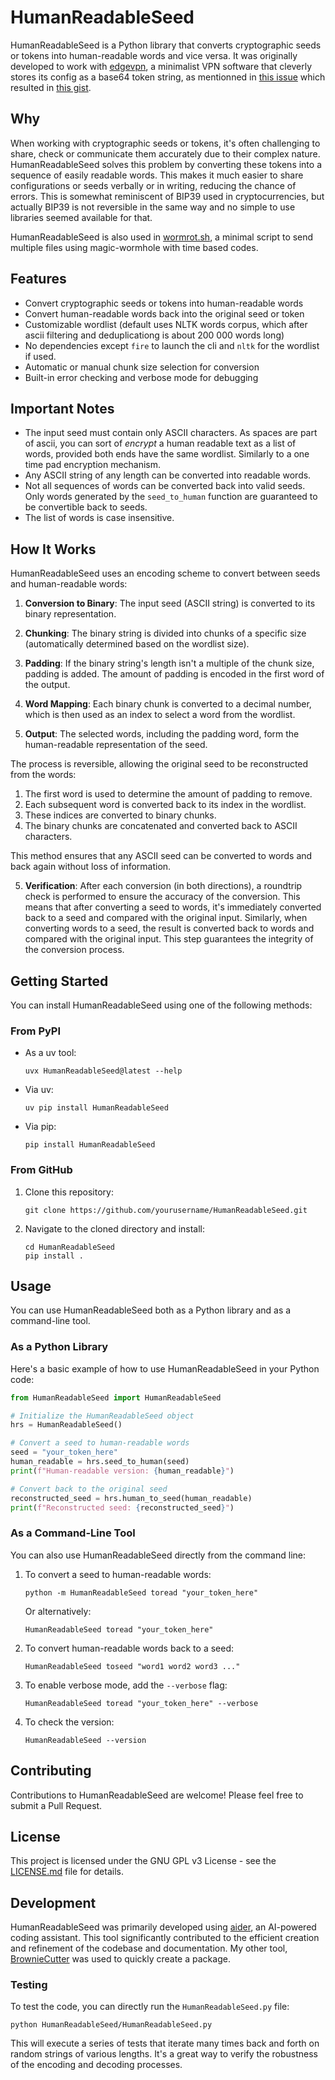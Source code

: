 # HumanReadableSeed

HumanReadableSeed is a Python library that converts cryptographic seeds or tokens into human-readable words and vice versa. It was originally developed to work with [edgevpn](https://github.com/mudler/edgevpn/), a minimalist VPN software that cleverly stores its config as a base64 token string, as mentionned in [this issue](https://github.com/mudler/edgevpn/issues/544) which resulted in [this gist](https://gist.github.com/thiswillbeyourgithub/53befc8223f37aa929b35c6ebf8e6365).

## Why

When working with cryptographic seeds or tokens, it's often challenging to share, check or communicate them accurately due to their complex nature. HumanReadableSeed solves this problem by converting these tokens into a sequence of easily readable words. This makes it much easier to share configurations or seeds verbally or in writing, reducing the chance of errors. This is somewhat reminiscent of BIP39 used in cryptocurrencies, but actually BIP39 is not reversible in the same way and no simple to use libraries seemed available for that.

HumanReadableSeed is also used in [wormrot.sh](https://github.com/thiswillbeyourgithub/wormrot), a minimal script to send multiple files using magic-wormhole with time based codes.

## Features

- Convert cryptographic seeds or tokens into human-readable words
- Convert human-readable words back into the original seed or token
- Customizable wordlist (default uses NLTK words corpus, which after ascii filtering and deduplicationg is about 200 000 words long)
- No dependencies except `fire` to launch the cli and `nltk` for the wordlist if used.
- Automatic or manual chunk size selection for conversion
- Built-in error checking and verbose mode for debugging

## Important Notes

- The input seed must contain only ASCII characters. As spaces are part of ascii, you can sort of *encrypt* a human readable text as a list of words, provided both ends have the same wordlist. Similarly to a one time pad encryption mechanism.
- Any ASCII string of any length can be converted into readable words.
- Not all sequences of words can be converted back into valid seeds. Only words generated by the `seed_to_human` function are guaranteed to be convertible back to seeds.
- The list of words is case insensitive.

## How It Works

HumanReadableSeed uses an encoding scheme to convert between seeds and human-readable words:

1. **Conversion to Binary**: The input seed (ASCII string) is converted to its binary representation.

2. **Chunking**: The binary string is divided into chunks of a specific size (automatically determined based on the wordlist size).

3. **Padding**: If the binary string's length isn't a multiple of the chunk size, padding is added. The amount of padding is encoded in the first word of the output.

4. **Word Mapping**: Each binary chunk is converted to a decimal number, which is then used as an index to select a word from the wordlist.

5. **Output**: The selected words, including the padding word, form the human-readable representation of the seed.

The process is reversible, allowing the original seed to be reconstructed from the words:

1. The first word is used to determine the amount of padding to remove.
2. Each subsequent word is converted back to its index in the wordlist.
3. These indices are converted to binary chunks.
4. The binary chunks are concatenated and converted back to ASCII characters.

This method ensures that any ASCII seed can be converted to words and back again without loss of information.

5. **Verification**: After each conversion (in both directions), a roundtrip check is performed to ensure the accuracy of the conversion. This means that after converting a seed to words, it's immediately converted back to a seed and compared with the original input. Similarly, when converting words to a seed, the result is converted back to words and compared with the original input. This step guarantees the integrity of the conversion process.

## Getting Started

You can install HumanReadableSeed using one of the following methods:

### From PyPI

- As a uv tool:
  ```
  uvx HumanReadableSeed@latest --help
  ```

- Via uv:
  ```
  uv pip install HumanReadableSeed
  ```

- Via pip:
  ```
  pip install HumanReadableSeed
  ```

### From GitHub

1. Clone this repository:
   ```
   git clone https://github.com/yourusername/HumanReadableSeed.git
   ```

2. Navigate to the cloned directory and install:
   ```
   cd HumanReadableSeed
   pip install .
   ```

## Usage

You can use HumanReadableSeed both as a Python library and as a command-line tool.

### As a Python Library

Here's a basic example of how to use HumanReadableSeed in your Python code:

```python
from HumanReadableSeed import HumanReadableSeed

# Initialize the HumanReadableSeed object
hrs = HumanReadableSeed()

# Convert a seed to human-readable words
seed = "your_token_here"
human_readable = hrs.seed_to_human(seed)
print(f"Human-readable version: {human_readable}")

# Convert back to the original seed
reconstructed_seed = hrs.human_to_seed(human_readable)
print(f"Reconstructed seed: {reconstructed_seed}")
```

### As a Command-Line Tool

You can also use HumanReadableSeed directly from the command line:

1. To convert a seed to human-readable words:
   ```
   python -m HumanReadableSeed toread "your_token_here"
   ```
   Or alternatively:
   ```
   HumanReadableSeed toread "your_token_here"
   ```

2. To convert human-readable words back to a seed:
   ```
   HumanReadableSeed toseed "word1 word2 word3 ..."
   ```

3. To enable verbose mode, add the `--verbose` flag:
   ```
   HumanReadableSeed toread "your_token_here" --verbose
   ```

4. To check the version:
   ```
   HumanReadableSeed --version
   ```

## Contributing

Contributions to HumanReadableSeed are welcome! Please feel free to submit a Pull Request.

## License

This project is licensed under the GNU GPL v3 License - see the [LICENSE.md](LICENSE.md) file for details.

## Development

HumanReadableSeed was primarily developed using [aider](https://aider.chat/), an AI-powered coding assistant. This tool significantly contributed to the efficient creation and refinement of the codebase and documentation. My other tool, [BrownieCutter](https://pypi.org/project/BrownieCutter/) was used to quickly create a package.

### Testing

To test the code, you can directly run the `HumanReadableSeed.py` file:

```
python HumanReadableSeed/HumanReadableSeed.py
```

This will execute a series of tests that iterate many times back and forth on random strings of various lengths. It's a great way to verify the robustness of the encoding and decoding processes.
